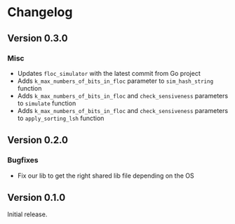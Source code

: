 # Changelog

## Version 0.3.0

### Misc

- Updates `floc_simulator` with the latest commit from Go project
- Adds `k_max_numbers_of_bits_in_floc` parameter to `sim_hash_string` function
- Adds `k_max_numbers_of_bits_in_floc` and `check_sensiveness` parameters to `simulate` function
- Adds `k_max_numbers_of_bits_in_floc` and `check_sensiveness` parameters to `apply_sorting_lsh` function

## Version 0.2.0

### Bugfixes

- Fix our lib to get the right shared lib file depending on the OS

## Version 0.1.0

Initial release.
